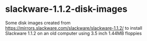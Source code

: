 # slackware-1.1.2-disk-images

Some disk images created from https://mirrors.slackware.com/slackware/slackware-1.1.2/ to install Slackware 1.1.2 on an old computer using 3.5 inch 1.44MB floppies

